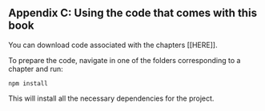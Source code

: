 ## Appendix C: Using the code that comes with this book

You can download code associated with the chapters [[HERE]]. 

To prepare the code, navigate in one of the folders corresponding to a chapter and run:

	npm install

This will install all the necessary dependencies for the project.